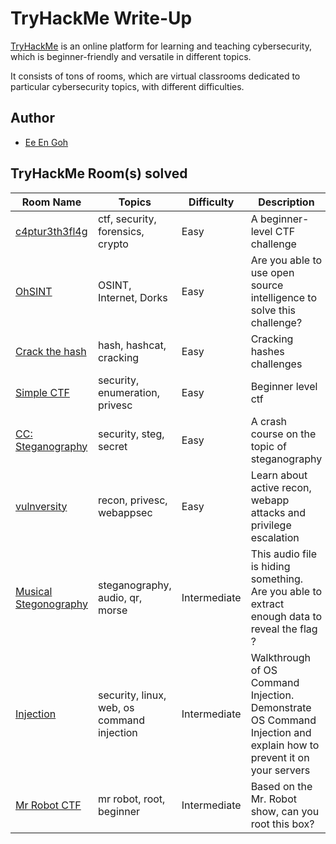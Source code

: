 # TryHackMe Write-Up

[TryHackMe](https://tryhackme.com/) is an online platform for learning and teaching cybersecurity, which is beginner-friendly and versatile in different topics. 

It consists of tons of rooms, which are virtual classrooms dedicated to particular cybersecurity topics, with different difficulties.

## Author

* [Ee En Goh](https://tryhackme.com/p/vincentwu)

## TryHackMe Room(s) solved

Room Name   | Topics    | Difficulty    | Description
----        | ----      | ----          | ----
[c4ptur3th3fl4g](https://github.com/GohEeEn/TryHackMe-Write-Up/tree/master/c4ptur3th3fl4g) | ctf, security, forensics, crypto | Easy | A beginner-level CTF challenge
[OhSINT](https://github.com/GohEeEn/TryHackMe-Write-Up/tree/master/OhSINT) | OSINT, Internet, Dorks | Easy | Are you able to use open source intelligence to solve this challenge?
[Crack the hash](https://github.com/GohEeEn/TryHackMe-Write-Up/tree/master/Crack%20the%20Hash) | hash, hashcat, cracking | Easy | Cracking hashes challenges
[Simple CTF](https://github.com/GohEeEn/TryHackMe-Write-Up/tree/master/Simple%20CTF) | security, enumeration, privesc | Easy | Beginner level ctf
[CC: Steganography](https://github.com/GohEeEn/TryHackMe-Write-Up/tree/master/ccstego) | security, steg, secret | Easy | A crash course on the topic of steganography 
[vulnversity](https://github.com/GohEeEn/TryHackMe-Write-Up/tree/master/vulnversity) | recon, privesc, webappsec | Easy | Learn about active recon, webapp attacks and privilege escalation
[Musical Stegonography](https://github.com/GohEeEn/TryHackMe-Write-Up/tree/master/musicalstego) | steganography, audio, qr, morse | Intermediate | This audio file is hiding something. Are you able to extract enough data to reveal the flag ?
[Injection](https://github.com/GohEeEn/TryHackMe-Write-Up/tree/master/Injection) | security, linux, web, os command injection | Intermediate | Walkthrough of OS Command Injection. Demonstrate OS Command Injection and explain how to prevent it on your servers
[Mr Robot CTF](https://github.com/GohEeEn/TryHackMe-Write-Up/tree/master/Mr.RobotCTF) | mr robot, root, beginner| Intermediate | Based on the Mr. Robot show, can you root this box?

